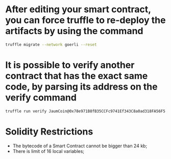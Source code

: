
# After editing your smart contract, you can force truffle to re-deploy the artifacts by using the command

```sh
truffle migrate --network goerli --reset
```

# It is possible to verify another contract that has the exact same code, by parsing its address on the verify command

```sh
truffle run verify JaumCoin@0x78e971B8fB35CCFc9741Ef343C8a0ad318FA56F5 --network goerli
```

# Solidity Restrictions

 - The bytecode of a Smart Contract cannot be bigger than 24 kb;
 - There is limit of 16 local variables;




